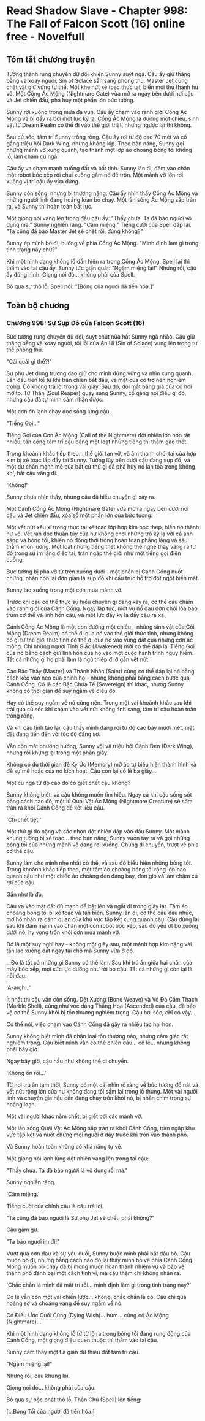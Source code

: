 # Read Shadow Slave - Chapter 998: The Fall of Falcon Scott (16) online free - Novelfull

## Tóm tắt chương truyện

Tường thành rung chuyển dữ dội khiến Sunny suýt ngã. Cậu ấy giữ thăng bằng và xoay người, Sin of Solace sẵn sàng phòng thủ. Master Jet cũng chật vật giữ vững tư thế. Một khe nứt xé toạc thực tại, biến mọi thứ thành hư vô. Một Cổng Ác Mộng (Nightmare Gate) vừa mở ra ngay bên dưới nơi cậu và Jet chiến đấu, phá hủy một phần lớn bức tường.

Sunny rơi xuống trong mưa đá vụn. Cậu ấy chạm vào ranh giới Cổng Ác Mộng và bị đẩy ra bởi một lực kỳ lạ. Cổng Ác Mộng là đường một chiều, sinh vật từ Dream Realm có thể đi vào thế giới thật, nhưng ngược lại thì không.

Sau cú sốc, tâm trí Sunny trống rỗng. Cậu ấy rơi từ độ cao 70 mét và cố gắng triệu hồi Dark Wing, nhưng không kịp. Theo bản năng, Sunny gọi những mảnh vỡ xung quanh, tạo thành một lớp áo choàng bóng tối khổng lồ, làm chậm cú ngã.

Cậu ấy va chạm mạnh xuống đất và bất tỉnh. Sunny lăn đi, đâm vào chân một robot bốc xếp rồi chui xuống gầm nó để trốn. Một mảnh vỡ lớn rơi xuống vị trí cậu ấy vừa đứng.

Sunny còn sống, nhưng bị thương nặng. Cậu ấy nhìn thấy Cổng Ác Mộng và những người lính đang hoảng loạn bỏ chạy. Một làn sóng Ác Mộng sắp tràn ra, và Sunny thì hoàn toàn bất lực.

Một giọng nói vang lên trong đầu cậu ấy: "Thấy chưa. Ta đã bảo ngươi vô dụng mà." Sunny nghiến răng. "Câm miệng." Tiếng cười của Spell đáp lại. "Ta cũng đã bảo Master Jet sẽ chết rồi, đúng không?"

Sunny ép mình bò đi, hướng về phía Cổng Ác Mộng. "Mình định làm gì trong tình trạng này chứ?"

Khi một hình dạng khổng lồ dần hiện ra trong Cổng Ác Mộng, Spell lại thì thầm vào tai cậu ấy. Sunny tức giận quát: "Ngậm miệng lại!" Nhưng rồi, cậu ấy đứng hình. Giọng nói đó... không phải của Spell.

Bỏ qua sự thô lỗ, Spell nói: "[Bóng của ngươi đã tiến hóa.]"

## Toàn bộ chương

### Chương 998: Sự Sụp Đổ của Falcon Scott (16)

Bức tường rung chuyển dữ dội, suýt chút nữa hất Sunny ngã nhào. Cậu giữ thăng bằng và xoay người, tội lỗi của An Ủi (Sin of Solace) vung lên trong tư thế phòng thủ.

"Cái quái gì thế?!"

Sư phụ Jet dùng trường đao giữ cho mình đứng vững và nhìn xung quanh. Lần đầu tiên kể từ khi trận chiến bắt đầu, vẻ mặt của cô trở nên nghiêm trọng. Cô không trả lời trong vài giây. Sau đó, đôi mắt băng giá của cô hơi mở to. Tử Thần (Soul Reaper) quay sang Sunny, cố gắng nói điều gì đó, nhưng cậu đã tự mình cảm nhận được.

Một cơn ớn lạnh chạy dọc sống lưng cậu.

"Tiếng Gọi..."

Tiếng Gọi của Cơn Ác Mộng (Call of the Nightmare) đột nhiên lớn hơn rất nhiều, tấn công tâm trí cậu bằng một loạt những tiếng thì thầm gào thét.

Trong khoảnh khắc tiếp theo... thế giới tan vỡ, và âm thanh chói tai của hợp kim bị xé toạc lấp đầy tai Sunny. Tường lũy bên dưới cậu đang sụp đổ, và một dư chấn mạnh mẽ của bất cứ thứ gì đã phá hủy nó lan tỏa trong không khí, hất cậu văng đi.

'Không!'

Sunny chưa nhìn thấy, nhưng cậu đã hiểu chuyện gì xảy ra.

Một Cánh Cổng Ác Mộng (Nightmare Gate) vừa mở ra ngay bên dưới nơi cậu và Jet chiến đấu, xóa sổ một phần lớn của bức tường.

Một vết nứt xấu xí trong thực tại xé toạc lớp hợp kim bọc thép, biến nó thành hư vô. Vết rạn dọc thuần túy của hư không chơi những trò kỳ lạ với cả ánh sáng và bóng tối, khiến nó đồng thời trông hoàn toàn phẳng lặng và sâu thẳm khôn lường. Một loạt những tiếng thét không thể nghe thấy vang ra từ đó trong sự im lặng điếc tai, tràn ngập thế giới như một tiếng gọi điên cuồng.

Bức tường bị phá vỡ từ trên xuống dưới - một phần bị Cánh Cổng nuốt chửng, phần còn lại đơn giản là sụp đổ khi cấu trúc hỗ trợ đột ngột biến mất.

Sunny lao xuống trong một cơn mưa mảnh vỡ.

Trước khi cậu có thể thực sự hiểu chuyện gì đang xảy ra, cơ thể cậu chạm vào ranh giới của Cánh Cổng. Ngay lập tức, một vụ nổ đau đớn chói lòa bao trùm cơ thể và linh hồn cậu, và một lực đẩy kỳ lạ đẩy cậu ra xa.

Cánh Cổng Ác Mộng là một con đường một chiều - những sinh vật của Cõi Mộng (Dream Realm) có thể đi qua nó vào thế giới thức tỉnh, nhưng không có gì từ thế giới thức tỉnh có thể đi qua nó vào vùng đất của những cơn ác mộng. Chỉ những người Tỉnh Giấc (Awakened) mới có thể đáp lại Tiếng Gọi của nó bằng cách gửi linh hồn của họ vào một cuộc hành trình nguy hiểm. Tất cả những gì họ phải làm là ngủ thiếp đi ở gần vết nứt.

Các Bậc Thầy (Master) và Thánh Nhân (Saint) cũng có thể đáp lại nó bằng cách kéo vào neo của chính họ - nhưng không phải bằng cách bước qua Cánh Cổng. Có lẽ các Bậc Chúa Tể (Sovereign) thì khác, nhưng Sunny không có thời gian để suy ngẫm về điều đó.

Hay có thể suy ngẫm về nó cũng nên. Trong một vài khoảnh khắc sau khi trải qua cú sốc khi chạm vào vết nứt không ánh sáng, tâm trí cậu hoàn toàn trống rỗng.

Và khi cậu tỉnh táo lại, cậu thấy mình đang rơi từ độ cao bảy mươi mét, mặt đất đang tiến đến với tốc độ đáng sợ.

Vẫn còn mất phương hướng, Sunny vội vã triệu hồi Cánh Đen (Dark Wing), nhưng rồi khựng lại trong một phần giây.

Không có đủ thời gian để Ký Ức (Memory) mờ ảo tự biểu hiện thành hình và để sự mê hoặc của nó kích hoạt. Cậu còn lại có lẽ ba giây...

Một cú ngã từ độ cao đó có giết chết cậu không?

Sunny không biết, và cậu không muốn tìm hiểu. Ngay cả khi cậu sống sót bằng cách nào đó, một lũ Quái Vật Ác Mộng (Nightmare Creature) sẽ sớm tràn ra khỏi Cánh Cổng để kết liễu cậu.

'Ch-chết tiệt!'

Một thứ gì đó nặng và sắc nhọn đột nhiên đập vào đầu Sunny. Một mảnh khung tường bị xé toạc... theo bản năng, Sunny vươn tay ra và gọi những bóng tối của những mảnh vỡ đang rơi xuống. Chúng di chuyển, trượt về phía cơ thể cậu.

Sunny làm cho mình nhẹ nhất có thể, và sau đó biểu hiện những bóng tối. Trong khoảnh khắc tiếp theo, một tấm áo choàng bóng tối rộng lớn bao quanh cậu như một chiếc áo choàng đen đang bay, đón gió và làm chậm cú rơi của cậu.

Gần như là đủ.

Cậu va vào mặt đất đủ mạnh để bật lên và ngất đi trong giây lát. Tấm áo choàng bóng tối bị xé toạc và tan biến. Sunny lăn đi, cơ thể cậu đau nhức, mơ hồ nhận ra cảnh quan của khu vực tập kết xung quanh cậu. Cậu dừng lại sau khi đâm mạnh vào chân một con robot bốc xếp, sau đó yếu ớt bò xuống dưới nó, hy vọng trốn khỏi cơn mưa mảnh vỡ.

Đó là một suy nghĩ hay - không một giây sau, một mảnh hợp kim nặng vài tấn lao xuống đất ngay tại chỗ mà Sunny vừa ở đó.

...Đó là tất cả những gì Sunny có thể làm. Sau khi trú ẩn giữa hai chân của máy bốc xếp, mọi sức lực dường như rời bỏ cậu. Tất cả những gì còn lại là nỗi đau.

'A-argh...'

Ít nhất thì cậu vẫn còn sống. Dệt Xương (Bone Weave) và Vỏ Đá Cẩm Thạch (Marble Shell), cũng như vóc dáng Thăng Hoa (Ascended) của cậu, đã bảo vệ cơ thể Sunny khỏi bị tổn thương nghiêm trọng. Cậu hơi sốc, chỉ có vậy...

Có thể nói, việc chạm vào Cánh Cổng đã gây ra nhiều tác hại hơn.

Sunny không biết mình đã nhận loại tổn thương nào, nhưng cảm giác rất nghiêm trọng. Cậu biết mình vẫn có thể chiến đấu... có lẽ... nhưng không phải bây giờ.

Ngay bây giờ, cậu hầu như không thể di chuyển.

'Không ổn rồi...'

Từ nơi trú ẩn tạm thời, Sunny có một cái nhìn rõ ràng về bức tường đổ nát và vết nứt rộng lớn của hư không đang tối sầm lại trong lỗ thủng. Một vài người lính và chuyên gia hậu cần đang chạy trốn khỏi nó, bị nhấn chìm trong sự hoảng loạn.

Một vài người khác nằm chết, bị giết bởi các mảnh vỡ.

Một làn sóng Quái Vật Ác Mộng sắp tràn ra khỏi Cánh Cổng, tràn ngập khu vực tập kết và nuốt chửng mọi người ở đây trước khi trốn vào thành phố.

Và Sunny hoàn toàn không có khả năng tự vệ.

Một giọng nói lạnh lùng đột nhiên vang lên trong tai cậu:

"Thấy chưa. Ta đã bảo ngươi là vô dụng rồi mà."

Sunny nghiến răng.

'Câm miệng.'

Tiếng cười của chính cậu là câu trả lời.

"Ta cũng đã bảo ngươi là Sư phụ Jet sẽ chết, phải không?"

Cậu gầm gừ.

"Ta bảo ngươi im đi!"

Vượt qua cơn đau và sự yếu đuối, Sunny buộc mình phải bắt đầu bò. Cậu muốn bò đi, nhưng bằng cách nào đó lại thấy mình bò về phía Cánh Cổng. Mong muốn bỏ chạy đã bị mong muốn hoàn thành nhiệm vụ và bảo vệ thành phố đánh bại một cách tinh vi, mà cậu thậm chí không nhận ra.

'Chắc chắn là mình đã mất trí rồi... mình định làm gì trong tình trạng này?'

Có lẽ vẫn còn một vài chiến lược... không, chắc chắn là có. Cậu chỉ quá hoảng sợ và choáng váng để suy ngẫm về nó.

Có Điều Ước Cuối Cùng (Dying Wish)... hừm... cũng có Ác Mộng (Nightmare)...

Khi một hình dạng khổng lồ từ từ lộ ra trong bóng tối đang rung động của Cánh Cổng, một giọng điệu quen thuộc thì thầm vào tai cậu.

Sunny cảm thấy một tia giận dữ thiêu đốt tâm trí cậu.

"Ngậm miệng lại!"

Nhưng rồi, cậu khựng lại.

Giọng nói đó... không phải của cậu.

Bỏ qua sự bộc phát thô lỗ, Thần Chú (Spell) lên tiếng:

[...Bóng Tối của ngươi đã tiến hóa.]